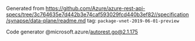 Generated from https://github.com/Azure/azure-rest-api-specs/tree/3c764635e7d442b3e74caf593029fcd440b3ef82//specification/synapse/data-plane/readme.md tag: `package-vnet-2019-06-01-preview`

Code generator @microsoft.azure/autorest.go@2.1.175


